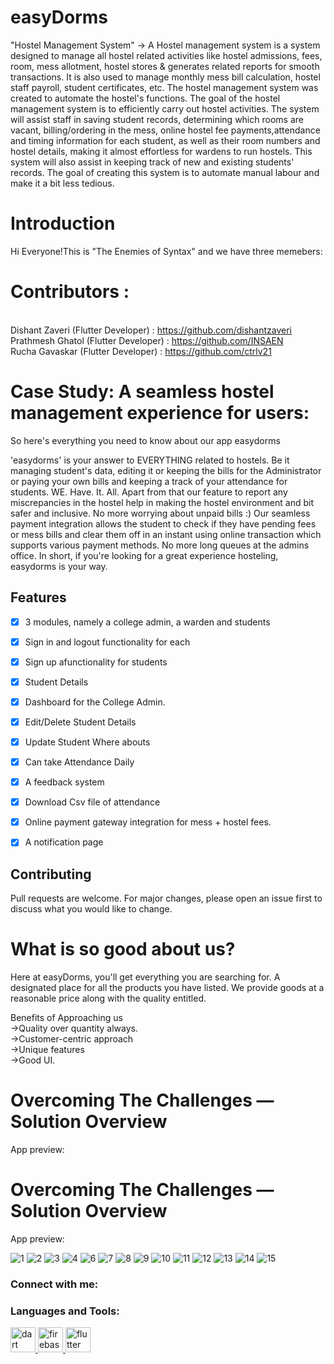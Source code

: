 # easyDorms
"Hostel Management System"  -> A Hostel management system is a system designed to manage all hostel related activities like hostel admissions, fees, room, mess allotment, hostel stores & generates related reports for smooth transactions. It is also used to manage monthly mess bill calculation, hostel staff payroll, student certificates, etc. The hostel management system was created to automate the hostel's functions. The goal of the hostel management system is to efficiently carry out hostel activities. The system will assist staff in saving student records, determining which rooms are vacant, billing/ordering in the mess, online hostel fee payments,attendance and timing information for each student, as well as their room numbers and hostel details, making it almost effortless for wardens to run hostels. This system will also assist in keeping track of new and existing students' records.
The goal of creating this system is to automate manual labour and make it a bit less tedious.

# Introduction

Hi Everyone!This is "The Enemies of Syntax" and we have three memebers:
# Contributors :
<br />Dishant Zaveri (Flutter Developer) : https://github.com/dishantzaveri
<br />Prathmesh Ghatol (Flutter Developer) : https://github.com/INSAEN
<br />Rucha Gavaskar (Flutter Developer) : https://github.com/ctrlv21


# Case Study: A seamless hostel management experience for users:
So here's everything you need to know about our app easydorms

'easydorms' is your answer to EVERYTHING related to hostels. Be it managing student's data, editing it or keeping the bills for the Administrator or paying your own bills and keeping a track of your attendance for students. WE. Have. It. All. 
Apart from that our feature to report any miscrepancies in the hostel help in making the hostel environment and bit safer and inclusive. 
No more worrying about unpaid bills :) Our seamless payment integration allows the student to check if they have pending fees or mess bills and clear them off in an instant using online transaction which supports various payment methods. No more long queues at the admins office. 
In short, if you're looking for a great experience hosteling, easydorms is your way.
## Features

- [x] 3 modules, namely a college admin, a warden and students
- [x] Sign in and logout functionality for each
- [x] Sign up afunctionality for students
- [x] Student Details
- [x] Dashboard for the College Admin.
- [x] Edit/Delete Student Details
- [x] Update Student Where abouts
- [x] Can take Attendance Daily
- [x] A feedback system
- [x] Download Csv file of attendance
- [x] Online payment gateway integration for mess + hostel fees.
- [x] A notification page


## Contributing

Pull requests are welcome. For major changes, please open an issue first to discuss what you would like to change.
# What is so good about us?

Here at easyDorms, you'll get everything you are searching for. A designated place for all the products you have listed. We provide goods at a reasonable price along with the quality entitled. 
 

Benefits of Approaching us
<br /> ->Quality over quantity always.
<br /> ->Customer-centric approach
<br /> ->Unique features
<br /> ->Good UI.


# Overcoming The Challenges — Solution Overview
App preview:

# Overcoming The Challenges — Solution Overview
App preview:

![1](https://user-images.githubusercontent.com/80118978/150666369-398bd251-52ba-4233-a0fd-25a8c997b67f.jpeg)
![2](https://user-images.githubusercontent.com/80118978/150666370-214142df-d39e-4c22-a3b3-20a9d4645780.jpeg)
![3](https://user-images.githubusercontent.com/80118978/150666372-6bc5ea78-5ce5-4436-b2b5-eaf3a81511cb.jpeg)
![4](https://user-images.githubusercontent.com/80118978/150666374-25c1af47-3412-465d-9068-f4af3ad1c622.jpeg)
![6](https://user-images.githubusercontent.com/80118978/150666375-075898a5-339b-4cf3-a28c-baf825d0fcf2.jpeg)
![7](https://user-images.githubusercontent.com/80118978/150666377-298585a6-8cd9-445a-9a1e-5df0023db034.jpeg)
![8](https://user-images.githubusercontent.com/80118978/150666382-77da5c9a-3f8d-41f9-a003-7b16c29c1c61.jpeg)
![9](https://user-images.githubusercontent.com/80118978/150666387-0ba51bed-8936-4c46-a653-2d400bdf9420.jpeg)
![10](https://user-images.githubusercontent.com/80118978/150666388-a127f4e0-9073-4a2d-912e-0e64a9a50ecf.jpeg)
![11](https://user-images.githubusercontent.com/80118978/150666389-a1e17c32-74d3-418e-a6f2-f51ab1cb76e8.jpeg)
![12](https://user-images.githubusercontent.com/80118978/150666390-1333e7b5-749e-4ccd-86af-3f47b117b78f.jpeg)
![13](https://user-images.githubusercontent.com/80118978/150666391-7c26f8f9-9971-44d1-b026-cfd2810895da.jpeg)
![14](https://user-images.githubusercontent.com/80118978/150666394-44956c96-573d-443d-bf8c-686b57011f6b.jpeg)
![15](https://user-images.githubusercontent.com/80118978/150666395-2772e83a-2713-4c9d-b51e-7f010d0ba764.jpeg)

<h3 align="left">Connect with me:</h3>
<p align="left">
</p>

<h3 align="left">Languages and Tools:</h3>
<p align="left"> <a href="https://dart.dev" target="_blank" rel="noreferrer"> <img src="https://www.vectorlogo.zone/logos/dartlang/dartlang-icon.svg" alt="dart" width="40" height="40"/> </a> <a href="https://firebase.google.com/" target="_blank" rel="noreferrer"> <img src="https://www.vectorlogo.zone/logos/firebase/firebase-icon.svg" alt="firebase" width="40" height="40"/> </a> <a href="https://flutter.dev" target="_blank" rel="noreferrer"> <img src="https://www.vectorlogo.zone/logos/flutterio/flutterio-icon.svg" alt="flutter" width="40" height="40"/> </a> </p>
